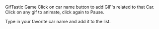 GifTastic Game
Click on car name button to add GIF's related to that Car.
Click on any gif to animate, click again to Pause.

Type in your favorite car name and add it to the list.